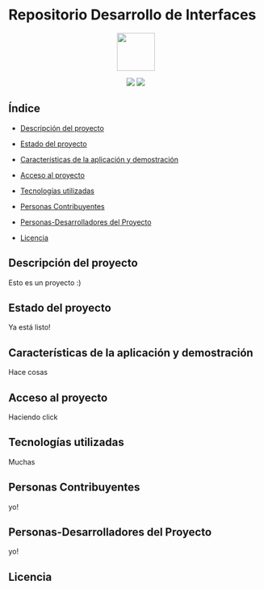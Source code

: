 # Repositorio Desarrollo de Interfaces
<p align="center"> <img height=75 src="https://cpr.afundacion.org/inicio/wp-content/themes/Nexus/images/obc_header.png"></p>
<p align="center"> 
  <img src="https://img.shields.io/badge/status-in%20progress-green">
  <img src="https://img.shields.io/badge/java-orange">
</p>

## Índice

* [Descripción del proyecto](#descripción-del-proyecto)

* [Estado del proyecto](#Estado-del-proyecto)

* [Características de la aplicación y demostración](#Características-de-la-aplicación-y-demostración)

* [Acceso al proyecto](#acceso-proyecto)

* [Tecnologías utilizadas](#tecnologías-utilizadas)

* [Personas Contribuyentes](#personas-contribuyentes)

* [Personas-Desarrolladores del Proyecto](#personas-desarrolladores)

* [Licencia](#licencia)


## Descripción del proyecto

Esto es un proyecto :)

## Estado del proyecto

Ya está listo!

## Características de la aplicación y demostración

Hace cosas

## Acceso al proyecto

Haciendo click

## Tecnologías utilizadas

Muchas

## Personas Contribuyentes

yo!

## Personas-Desarrolladores del Proyecto

yo!

## Licencia














